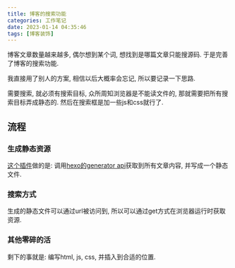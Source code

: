 ```yaml
---
title: 博客的搜索功能
categories: 工作笔记
date: 2023-01-14 04:35:46
tags: [博客装饰]
---
```

博客文章数量越来越多, 偶尔想到某个词, 想找到是哪篇文章只能搜源码.
于是完善了博客的搜索功能.
<!--more-->
我直接用了别人的方案, 相信以后大概率会忘记, 所以要记录一下思路.

需要搜索, 就必须有搜索目标, 众所周知浏览器是不能读文件的, 那就需要把所有搜索目标弄成静态的.
然后在搜索框是加一些js和css就行了.

## 流程

### 生成静态资源

[这个插件](https://github.com/wzpan/hexo-generator-search)做的是: 调用[hexo的generator api](https://hexo.io/api/generator)获取到所有文章内容, 并写成一个静态文件.

### 搜索方式

生成的静态文件可以通过url被访问到, 所以可以通过get方式在浏览器运行时获取资源.

### 其他零碎的活

剩下的事就是: 编写html, js, css, 并插入到合适的位置.
